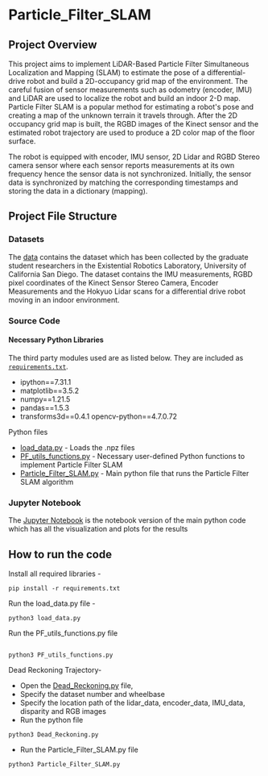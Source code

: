 # Particle_Filter_SLAM


## Project Overview

This project aims to implement LiDAR-Based Particle Filter Simultaneous Localization and Mapping (SLAM) to estimate the pose of a differential-drive robot and
build a 2D-occupancy grid map of the environment. The careful fusion of sensor measurements such as odometry (encoder, IMU) and LiDAR are used to localize the robot and build an indoor 2-D map. Particle Filter SLAM is a popular method for estimating a robot's pose and creating a map of the unknown terrain it travels through. After the 2D occupancy grid map is built, the RGBD images of the Kinect sensor and the estimated robot trajectory are used to produce a 2D color map of the floor surface. 

The robot is equipped with encoder, IMU sensor, 2D Lidar and RGBD Stereo camera sensor where each sensor reports measurements at its own frequency hence the sensor data is not synchronized. Initially, the sensor data is synchronized by matching the corresponding timestamps and storing the data in a dictionary (mapping).

## Project File Structure

### Datasets

The [data](https://drive.google.com/file/d/14r2RIZEKrX5g59-mCGqjcHqhwIfc-3LH/view?usp=share_link) contains the dataset which has been collected by the graduate student researchers in the Existential Robotics Laboratory, University of California San Diego. The dataset contains the IMU measurements, RGBD pixel coordinates of the Kinect Sensor Stereo Camera, Encoder Measurements and the Hokyuo Lidar scans for a differential drive robot moving in an indoor environment.
### Source Code

#### Necessary Python Libraries

The third party modules used are as listed below. They are included as [`requirements.txt`](code/requirements.txt).

- ipython==7.31.1
- matplotlib==3.5.2
- numpy==1.21.5
- pandas==1.5.3
- transforms3d==0.4.1
  opencv-python==4.7.0.72


Python files

- [load_data.py](code/load_data.py) - Loads the .npz files
- [PF_utils_functions.py](code/PF_utils_functions.py) - Necessary user-defined Python functions to implement Particle Filter SLAM
- [Particle_Filter_SLAM.py](code/Particle_Filter_SLAM.py) - Main python file that runs the Particle Filter SLAM algorithm

### Jupyter Notebook

The [Jupyter Notebook](code/Particle_Filter_SLAM.ipynb) is the notebook version of the main python code which has all the visualization and plots for the results

## How to run the code

Install all required libraries -

```
pip install -r requirements.txt

```
Run the load_data.py file -

```
python3 load_data.py

```
Run the PF_utils_functions.py file
```

python3 PF_utils_functions.py
```

Dead Reckoning Trajectory-
- Open the [Dead_Reckoning.py](code/Dead_Reckoning.py) file,
- Specify the dataset number and wheelbase
- Specify the location path of the lidar_data, encoder_data, IMU_data, disparity and RGB images
- Run the python file

```
python3 Dead_Reckoning.py
```

- Run the Particle_Filter_SLAM.py file

```
python3 Particle_Filter_SLAM.py
```







